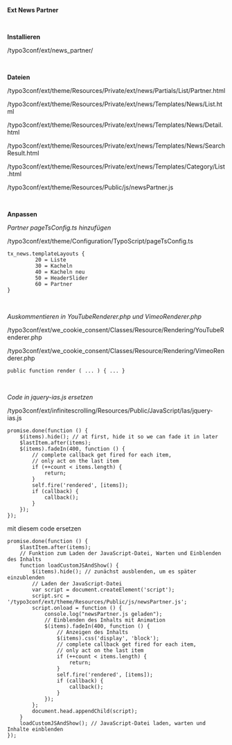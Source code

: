 **Ext News Partner**

&nbsp;

**Installieren**

/typo3conf/ext/news_partner/

&nbsp;

**Dateien**

/typo3conf/ext/theme/Resources/Private/ext/news/Partials/List/Partner.html

/typo3conf/ext/theme/Resources/Private/ext/news/Templates/News/List.html

/typo3conf/ext/theme/Resources/Private/ext/news/Templates/News/Detail.html

/typo3conf/ext/theme/Resources/Private/ext/news/Templates/News/SearchResult.html

/typo3conf/ext/theme/Resources/Private/ext/news/Templates/Category/List.html

/typo3conf/ext/theme/Resources/Public/js/newsPartner.js

&nbsp;

**Anpassen**

_Partner pageTsConfig.ts hinzufügen_

/typo3conf/ext/theme/Configuration/TypoScript/pageTsConfig.ts

```
tx_news.templateLayouts {
         20 = Liste
         30 = Kacheln
         40 = Kacheln neu
         50 = HeaderSlider
         60 = Partner
}
```

&nbsp;

_Auskommentieren in YouTubeRenderer.php und VimeoRenderer.php_

/typo3conf/ext/we_cookie_consent/Classes/Resource/Rendering/YouTubeRenderer.php

/typo3conf/ext/we_cookie_consent/Classes/Resource/Rendering/VimeoRenderer.php

```
public function render ( ... ) { ... }
```

&nbsp;

_Code in jquery-ias.js ersetzen_

/typo3conf/ext/infinitescrolling/Resources/Public/JavaScript/Ias/jquery-ias.js

```
promise.done(function () {
    $(items).hide(); // at first, hide it so we can fade it in later
    $lastItem.after(items);
    $(items).fadeIn(400, function () {
        // complete callback get fired for each item,
        // only act on the last item
        if (++count < items.length) {
            return;
        }
        self.fire('rendered', [items]);
        if (callback) {
            callback();
        }
    });
});

```
mit diesem code ersetzen

```
promise.done(function () {
    $lastItem.after(items);
    // Funktion zum Laden der JavaScript-Datei, Warten und Einblenden des Inhalts
    function loadCustomJSAndShow() {
        $(items).hide(); // zunächst ausblenden, um es später einzublenden
        // Laden der JavaScript-Datei
        var script = document.createElement('script');
        script.src = '/typo3conf/ext/theme/Resources/Public/js/newsPartner.js';
        script.onload = function () {
            console.log("newsPartner.js geladen");
            // Einblenden des Inhalts mit Animation
            $(items).fadeIn(400, function () {
                // Anzeigen des Inhalts
                $(items).css('display', 'block');
                // complete callback get fired for each item,
                // only act on the last item
                if (++count < items.length) {
                    return;
                }
                self.fire('rendered', [items]);
                if (callback) {
                    callback();
                }
            });
        };
        document.head.appendChild(script);
    }
    loadCustomJSAndShow(); // JavaScript-Datei laden, warten und Inhalte einblenden
});

```
